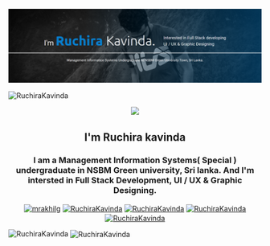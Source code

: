  ![RuchiraKavinda](my1.png)
 <p align="left"> <img src="https://komarev.com/ghpvc/?username=RuchiraKavinda&color=blue" alt="RuchiraKavinda" /> </p>
 <center>
 <p align="center"><img src="https://github.com/vimalverma558/vimalverma558/blob/v2/img/hello.gif" width="20%"></p> 
 <h2 align="center">I'm Ruchira kavinda</h2>
 <h3 align="center"> I am a Management Information Systems( Special ) undergraduate in NSBM Green university, Sri lanka. And I'm intersted in Full Stack Development, UI / UX & Graphic Designing.</h3>

<p>

<a href="https://twitter.com/" target="blank"><img align="center" src="https://cdn.jsdelivr.net/npm/simple-icons@3.0.1/icons/twitter.svg" alt="mrakhilg" height="30" width="30" /></a>
<a href="https://linkedin.com/in/akhilgkrishnan" target="blank"><img align="center" src="https://cdn.jsdelivr.net/npm/simple-icons@3.0.1/icons/linkedin.svg" alt="RuchiraKavinda" height="30" width="30" /></a>
<a href="https://fb.com/akhilgkrishnan9800" target="blank"><img align="center" src="https://cdn.jsdelivr.net/npm/simple-icons@3.0.1/icons/facebook.svg" alt="RuchiraKavinda" height="30" width="30" /></a>
<a href="https://instagram.com/akhilgkrishnan" target="blank"><img align="center" src="https://cdn.jsdelivr.net/npm/simple-icons@3.0.1/icons/instagram.svg" alt="RuchiraKavinda" height="30" width="30" /></a>
<a href="https://medium.com/@akhilgkrishnan" target="blank"><img align="center" src="https://cdn.jsdelivr.net/npm/simple-icons@3.0.1/icons/medium.svg" alt="RuchiraKavinda" height="30" width="30" /></a>
</p>
</center>
<p><img align="left" src="https://github-readme-stats.vercel.app/api/top-langs/?username=RuchiraKavinda&layout=compact&hide=html" alt="RuchiraKavinda" /></p>

<p>&nbsp;<img align="center" src="https://github-readme-stats.vercel.app/api?username=RuchiraKavinda&show_icons=true" alt="RuchiraKavinda" /></p>
